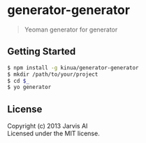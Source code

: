# generator-generator

> Yeoman generator for generator

## Getting Started

```sh
$ npm install -g kinua/generator-generator
$ mkdir /path/to/your/project
$ cd $_
$ yo generator
```

## License

Copyright (c) 2013 Jarvis AI   
Licensed under the MIT license.

